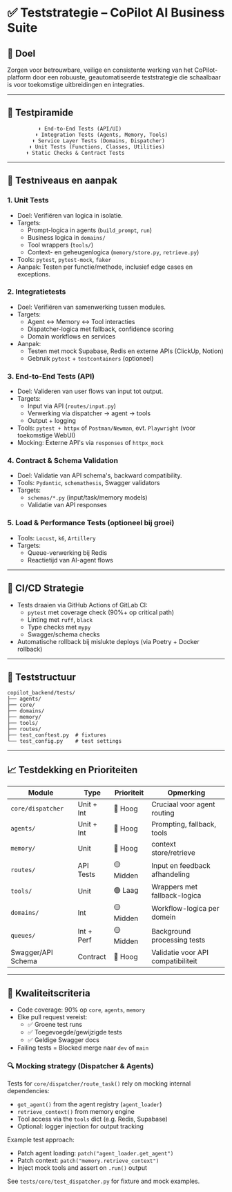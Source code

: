 # ✅ Teststrategie – CoPilot AI Business Suite

## 🎯 Doel
Zorgen voor betrouwbare, veilige en consistente werking van het CoPilot-platform door een robuuste, geautomatiseerde teststrategie die schaalbaar is voor toekomstige uitbreidingen en integraties.

---

## 🧱 Testpiramide

```
          ⬆️ End-to-End Tests (API/UI)
         ⬆️ Integration Tests (Agents, Memory, Tools)
        ⬆️ Service Layer Tests (Domains, Dispatcher)
       ⬆️ Unit Tests (Functions, Classes, Utilities)
      ⬆️ Static Checks & Contract Tests
```

---

## 🧪 Testniveaus en aanpak

### 1. Unit Tests
- Doel: Verifiëren van logica in isolatie.
- Targets:
  - Prompt-logica in agents (`build_prompt`, `run`)
  - Business logica in `domains/`
  - Tool wrappers (`tools/`)
  - Context- en geheugenlogica (`memory/store.py`, `retrieve.py`)
- Tools: `pytest`, `pytest-mock`, `faker`
- Aanpak: Testen per functie/methode, inclusief edge cases en exceptions.

### 2. Integratietests
- Doel: Verifiëren van samenwerking tussen modules.
- Targets:
  - Agent ↔ Memory ↔ Tool interacties
  - Dispatcher-logica met fallback, confidence scoring
  - Domain workflows en services
- Aanpak:
  - Testen met mock Supabase, Redis en externe APIs (ClickUp, Notion)
  - Gebruik `pytest` + `testcontainers` (optioneel)

### 3. End-to-End Tests (API)
- Doel: Valideren van user flows van input tot output.
- Targets:
  - Input via API (`routes/input.py`)
  - Verwerking via dispatcher → agent → tools
  - Output + logging
- Tools: `pytest + httpx` of `Postman/Newman`, evt. `Playwright` (voor toekomstige WebUI)
- Mocking: Externe API's via `responses` of `httpx_mock`

### 4. Contract & Schema Validation
- Doel: Validatie van API schema's, backward compatibility.
- Tools: `Pydantic`, `schemathesis`, Swagger validators
- Targets:
  - `schemas/*.py` (input/task/memory models)
  - Validatie van API responses

### 5. Load & Performance Tests (optioneel bij groei)
- Tools: `Locust`, `k6`, `Artillery`
- Targets:
  - Queue-verwerking bij Redis
  - Reactietijd van AI-agent flows

---

## 🔄 CI/CD Strategie
- Tests draaien via GitHub Actions of GitLab CI:
  - `pytest` met coverage check (90%+ op critical path)
  - Linting met `ruff`, `black`
  - Type checks met `mypy`
  - Swagger/schema checks
- Automatische rollback bij mislukte deploys (via Poetry + Docker rollback)

---

## 📂 Teststructuur

```
copilot_backend/tests/
├── agents/
├── core/
├── domains/
├── memory/
├── tools/
├── routes/
├── test_conftest.py  # fixtures
└── test_config.py    # test settings
```

---

## 📈 Testdekking en Prioriteiten

| Module              | Type         | Prioriteit | Opmerking                         |
|---------------------|--------------|------------|-----------------------------------|
| `core/dispatcher`   | Unit + Int   | 🔴 Hoog     | Cruciaal voor agent routing       |
| `agents/`           | Unit + Int   | 🔴 Hoog     | Prompting, fallback, tools        |
| `memory/`           | Unit         | 🔴 Hoog     | context store/retrieve            |
| `routes/`           | API Tests    | 🟡 Midden   | Input en feedback afhandeling     |
| `tools/`            | Unit         | 🟢 Laag     | Wrappers met fallback-logica      |
| `domains/`          | Int          | 🟡 Midden   | Workflow-logica per domein        |
| `queues/`           | Int + Perf   | 🟡 Midden   | Background processing tests       |
| Swagger/API Schema  | Contract     | 🔴 Hoog     | Validatie voor API compatibiliteit|

---

## 📌 Kwaliteitscriteria
- Code coverage: 90% op `core`, `agents`, `memory`
- Elke pull request vereist:
  - ✅ Groene test runs
  - ✅ Toegevoegde/gewijzigde tests
  - ✅ Geldige Swagger docs
- Failing tests = Blocked merge naar `dev` of `main`

### 🔍 Mocking strategy (Dispatcher & Agents)

Tests for `core/dispatcher/route_task()` rely on mocking internal dependencies:

- `get_agent()` from the agent registry (`agent_loader`)
- `retrieve_context()` from memory engine
- Tool access via the `tools` dict (e.g. Redis, Supabase)
- Optional: logger injection for output tracking

Example test approach:
- Patch agent loading: `patch("agent_loader.get_agent")`
- Patch context: `patch("memory.retrieve_context")`
- Inject mock tools and assert on `.run()` output

See `tests/core/test_dispatcher.py` for fixture and mock examples.
